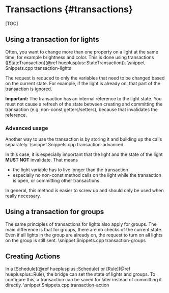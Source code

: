 # Transactions {#transactions}

[TOC]

## Using a transaction for lights
Often, you want to change more than one property on a light at the same time,
for example brightness and color. This is done using transactions ([StateTransaction](@ref hueplusplus::StateTransaction)).
\snippet Snippets.cpp transaction-lights

The request is reduced to only the variables that need to be changed based on the current state.
For example, if the light is already on, that part of the transaction is ignored.

__Important:__ The transaction has an internal reference to the light state. 
You must not cause a refresh of the state between creating and committing the transaction (e.g. non-const getters/setters), 
because that invalidates the reference.

### Advanced usage
Another way to use the transaction is by storing it and building up the calls separately.
\snippet Snippets.cpp transaction-advanced

In this case, it is especially important that the light and the state of the light __MUST NOT__ invalidate. That means
* the light variable has to live longer than the transaction
* especially no non-const method calls on the light while the transaction is open, or committing other transactions

In general, this method is easier to screw up and should only be used when really necessary.

## Using a transaction for groups
The same principles of transactions for lights also apply for groups. The main difference is that
for groups, there are no checks of the current state. Even if all lights in the group are already on,
the request to turn on all lights on the group is still sent.
\snippet Snippets.cpp transaction-groups


## Creating Actions
In a [Schedule](@ref hueplusplus::Schedule) or [Rule](@ref hueplusplus::Rule),
the bridge can set the state of lights and groups. To configure this, a transaction
can be saved for later instead of committing it directly.
\snippet Snippets.cpp transaction-action
